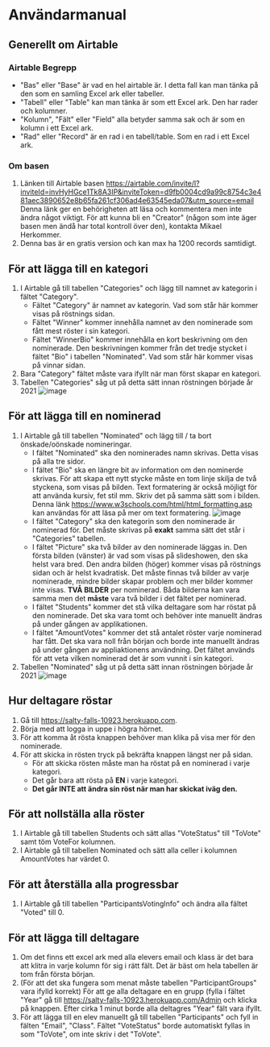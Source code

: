 # Användarmanual 

## Generellt om Airtable

### Airtable Begrepp
 - "Bas" eller "Base" är vad en hel airtable är. I detta fall kan man tänka på den som en samling Excel ark eller tabeller.
 - "Tabell" eller "Table" kan man tänka är som ett Excel ark. Den har rader och kolumner.
 - "Kolumn", "Fält" eller "Field" alla betyder samma sak och är som en kolumn i ett Excel ark.
 - "Rad" eller "Record" är en rad i en tabell/table. Som en rad i ett Excel ark.
 
 ### Om basen
1. Länken till Airtable basen https://airtable.com/invite/l?inviteId=invHyHGce1Tk8A3IP&inviteToken=d9fb0004cd9a99c8754c3e481aec3890652e8b65fa261cf306ad4e63545eda07&utm_source=email Denna länk ger en behörigheten att läsa och kommentera men inte ändra något viktigt. För att kunna bli en "Creator" (någon som inte äger basen men ändå har total kontroll över den), kontakta Mikael Herkommer.
2. Denna bas är en gratis version och kan max ha 1200 records samtidigt.

## För att lägga till en kategori
1. I Airtable gå till tabellen "Categories" och lägg till namnet av kategorin i fältet "Category".
    - Fältet "Category" är namnet av kategorin. Vad som står här kommer visas på röstnings sidan.
    - Fältet "Winner" kommer innehålla namnet av den nominerade som fått mest röster i sin kategori.
    - Fältet "WinnerBio" kommer innehålla en kort beskrivning om den nominerade. Den beskrivningen kommer från det tredje stycket i fältet "Bio" i tabellen "Nominated". Vad som  står här kommer visas på vinnar sidan. 
2. Bara "Category" fältet måste vara ifyllt när man först skapar en kategori.
3. Tabellen "Categories" såg ut på detta sätt innan röstningen började år 2021 ![image](https://user-images.githubusercontent.com/83644816/144421145-1c4c77e1-458c-420e-aeca-569ef992b21c.png)

## För att lägga till en nominerad
1. I Airtable gå till tabellen "Nominated" och lägg till / ta bort önskade/oönskade nomineringar.
    - I fältet "Nominated" ska den nominerades namn skrivas. Detta visas på alla tre sidor.
    - I fältet "Bio" ska en längre bit av information om den nominerde skrivas. För att skapa ett nytt stycke måste en tom linje skilja de två styckena, som visas på bilden. Text formatering är också möjligt för att använda kursiv, fet stil mm. Skriv det på samma sätt som i bilden. Denna länk https://www.w3schools.com/html/html_formatting.asp kan användas för att läsa på mer om text formatering. ![image](https://user-images.githubusercontent.com/83644816/144410914-ec1ef7fc-2828-47d0-98dc-61cccfa41e0f.png)
    - I fältet "Category" ska den kategorin som den nominerade är nominerad för. Det måste skrivas på **exakt** samma sätt det står i "Categories" tabellen.
    - I fältet "Picture" ska två bilder av den nominerade läggas in. Den första bilden (vänster) är vad som visas på slideshowen, den ska helst vara bred. Den andra bilden (höger) kommer visas på röstnings sidan och är helst kvadratisk. Det måste finnas två bilder av varje nominerade, mindre bilder skapar problem och mer bilder kommer inte visas. **TVÅ BILDER** per nominerad. Båda bilderna kan vara samma men det **måste** vara två bilder i det fältet per nominerad.
    - I fältet "Students" kommer det stå vilka deltagare som har röstat på den nominerade. Det ska vara tomt och behöver inte manuellt ändras på under gången av applikationen.
    - I fältet "AmountVotes" kommer det stå antalet röster varje nominerad har fått. Det ska vara noll från början och borde inte manuellt ändras på under gången av appliaktionens användning. Det fältet används för att veta vilken nominerad det är som vunnit i sin kategori.
2. Tabellen "Nominated" såg ut på detta sätt innan röstningen började år 2021 ![image](https://user-images.githubusercontent.com/83644816/144413547-e5df463b-0018-4e3e-af33-30fac41233ea.png)

## Hur deltagare röstar
1. Gå till https://salty-falls-10923.herokuapp.com.
2. Börja med att logga in uppe i högra hörnet.
3. För att komma åt rösta knappen behöver man klika på visa mer för den nominerade.
4. För att skicka in rösten tryck på bekräfta knappen längst ner på sidan.
    - För att skicka rösten måste man ha röstat på en nominerad i varje kategori. 
    - Det går bara att rösta på **EN** i varje kategori.
    - **Det går INTE att ändra sin röst när man har skickat iväg den.**

## För att nollställa alla röster
1. I Airtable gå till tabellen Students och sätt allas "VoteStatus" till "ToVote" samt töm VoteFor kolumnen.
2. I Airtable gå till tabellen Nominated och sätt alla celler i kolumnen AmountVotes har värdet 0.

## För att återställa alla progressbar
1. I Airtable gå till tabellen "ParticipantsVotingInfo" och ändra alla fältet "Voted" till 0.

## För att lägga till deltagare
1. Om det finns ett excel ark med alla elevers email och klass är det bara att klitra in varje kolumn för sig i rätt fält. Det är bäst om hela tabellen är tom från första början.
2. (För att det ska fungera som menat måste tabellen "ParticipantGroups" vara ifylld korrekt) För att ge alla deltagare en en grupp (fylla i fältet "Year" gå till https://salty-falls-10923.herokuapp.com/Admin och klicka på knappen. Efter cirka 1 minut borde alla deltagres "Year" fält vara ifyllt.
3. För att lägga till en elev manuellt gå till tabellen "Participants" och fyll in fälten "Email", "Class". Fältet "VoteStatus" borde automatiskt fyllas in som "ToVote", om inte skriv i det "ToVote".

